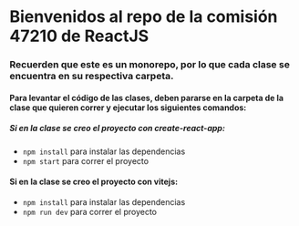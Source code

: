 # Bienvenidos al repo de la comisión 47210 de ReactJS

### Recuerden que este es un monorepo, por lo que cada clase se encuentra en su respectiva carpeta.

#### Para levantar el código de las clases, deben pararse en la carpeta de la clase que quieren correr y ejecutar los siguientes comandos:

##### Si en la clase se creo el proyecto con create-react-app:

- `npm install` para instalar las dependencias
- `npm start` para correr el proyecto

#### Si en la clase se creo el proyecto con vitejs:

- `npm install` para instalar las dependencias
- `npm run dev` para correr el proyecto
